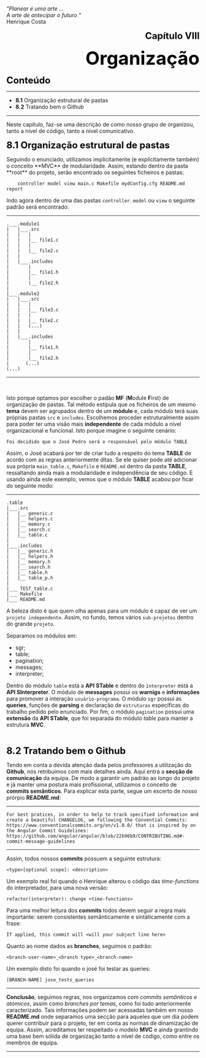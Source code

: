 <br>

<p align="left"><i> "Planear é uma arte ...<br> A arte de antecipar o futuro  "</i> <br>
Henrique Costa </div>
<p align="right"><font size="5" style="color:black"> <b>Capítulo VIII </b></font> </p>
<p align="right"><font size="9" style="color:black"> <b> Organização </b></font> </p>

<p style="color:black"><b><font size="5">Conteúdo</font></b></p>
<hr>

* **8.1** Organização estrutural de pastas
* **8.2** Tratando bem o Github

<hr>



Neste capítulo, faz-se uma descrição de como nosso grupo de organizou, tanto a nível de código, tanto a nível comunicativo. 

<p><font size="5" style="color:black"><b> 8.1 Organização estrutural de pastas </b></font> </p>

<p>
Seguindo o enunciado, utilizamos implicitamente (e explicitamente também) o conceito **MVC** de modularidade. Assim, estando dentro da pasta **root** do projeto, serão encontrado os seguintes ficheiros e pastas:

		controller model view main.c Makefile mydConfig.cfg README.md report

Indo agora dentro de uma das pastas ```controller```. ```model``` ou ```view``` o seguinte padrão será encontrado:

<hr>

```
.___.module1
|   |___.src
|   |   |
|   |   |__ file1.c
|   |   |
|   |   |__ file2.c
|   |   
|   |___.includes
|       |
|       |__ file1.h
|       |
|       |__ file2.h
|
|___.module2
|   |___.src
|   |   |
|   |   |__ file3.c
|   |   |
|   |   |__ file2.c
|   |   (...)
|   |
|   |___.includes
|       |
|       |__ file1.h
|       |
|       |__ file2.h
|      (...)
(...)
```
<hr>
<br>

Isto porque optamos por escolher o padão **MF** (**M**odule **F**irst) de organização de pastas. Tal método estipula que os ficheiros de um mesmo **tema** devem ser agrupados dentro de um **módulo** e, cada módulo terá suas próprias pastas ```src``` e ```includes```. Escolhemos proceder estruturalmente assim para poder ter uma visão mais **independente** de cada módulo a nível organizacional e funcional. Isto porque imagine o seguinte cenário:

```Foi decidido que o José Pedro será o responsável pelo módulo TABLE ```

Assim, o José acabará por ter de criar tudo a respeito do tema **TABLE** de acordo com as regras anteriormente ditas. Se ele quiser pode até adicionar sua própria ```main_table.c```, ```Makefile``` e ```README.md``` dentro da pasta **TABLE**, ressaltando ainda mais a modularidade e independência de seu código. E usando ainda este exemplo, vemos que o módulo **TABLE** acabou por ficar do seguinte modo:

<hr>

```
.table
|___.src
|   |__ generic.c
|   |__ helpers.c
|   |__ memory.c
|   |__ search.c
|   |__ table.c
|   
|___.includes
|   |__ generic.h
|   |__ helpers.h
|   |__ memory.h
|   |__ search.h
|   |__ table.h
|   |__ table_p.h
|
|___ TEST_table.c
|___ Makefile
|___ README.md
```

A beleza disto é que quem olha apenas para um módulo é capaz de ver um ```projeto independente```. Assim, no fundo, temos vários ```sub-projetos``` dentro do grande ```projeto```.

Separamos os módulos em:

* sgr; 
* table;
* pagination;
* messages;
* interpreter;

Dentro do módulo ```table``` está a **API** **STable** e dentro do ```ìnterpreter``` está a **API SInterpreter**. O módulo de **messages** possui os **warnigs** e **informações** para promover a interação ```usuário-programa```. O módulo ```sgr``` possui as **queries**, funções de **parsing** e declaração de ```estruturas``` específicas do trabalho pedido pelo enunciado. Por fim, o módulo ```pagination``` possui uma **extensão** da **API STable**, que foi separada do módulo *table* para manter a estrutura **MVC**.

<br>

<p><font size="5" style="color:black"><b> 8.2 Tratando bem o Github </b></font> </p>

Tendo em conta a devida atenção dada pelos professores a utilização do **Github**, nós retribuímos com mais detalhes ainda. Aqui entra a **secção de comunicação** da equipa. De modo a garantir um padrão ao longo do projeto e já manter uma postura mais profissional, utilizamos o conceito de **commits semânticos**. Para explicar esta parte, segue um excerto de nosso prórpio **README.md**:

<hr>

```For best pratices, in order to help to track specified information and create a beautiful CHANGELOG, we following the Convential Commits: https://www.conventionalcommits.org/en/v1.0.0/ that is inspired by on the Angular Commit Guidelines: https://github.com/angular/angular/blob/22b96b9/CONTRIBUTING.md#-commit-message-guidelines```

<hr>

Assim, todos nossos **commits** possuem a seguinte estrutura:

```<type>[optional scope]: <description>```

Um exemplo real foi quando o Henrique alterou o código das *time-functions* do interpretador, para uma nova versão:

```refactor(interpreter): change <time-functions>```

Para uma melhor leitura dos **commits** todos devem seguir a regra mais importante: serem consistentes semânticamente e sintáticamente com a frase:

```Ìf applied, this commit will <will your subject line here>```

Quanto ao nome dados as **branches**, seguimos o padrão:

```<branch-user-name>_<branch type>_<branch-name>```

Um exemplo disto foi quando o josé foi testar as queries:

```[BRANCH-NAME] jose_tests_queries```

<hr>


**Conclusão**, seguimos regras, nos organizamos com *commits semânticos e atómicos*, assim como *branches por temas*, como foi tudo anteriormente caracterizado. Tais informações podem ser acessadas também em nosso **README.md** onde separamos uma secção para aqueles que um dia podem querer contribuir para o projeto, ter em conta as normas de dinamização de equipa. Assim, acreditamos ter respeitado o modelo **MVC** e ainda grantindo uma base bem sólida de organização tanto a nível de código, como entre os membros de equipa.

<hr> 

</p>
